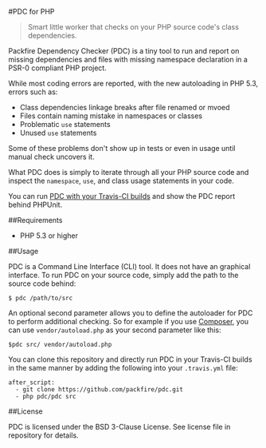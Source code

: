 #PDC for PHP

>Smart little worker that checks on your PHP source code's class dependencies.

Packfire Dependency Checker (PDC) is a tiny tool to run and report on missing dependencies and files with missing namespace declaration in a PSR-0 compliant PHP project. 

While most coding errors are reported, with the new autoloading in PHP 5.3, errors such as:

- Class dependencies linkage breaks after file renamed or mvoed
- Files contain naming mistake in namespaces or classes
- Problematic `use` statements
- Unused `use` statements

Some of these problems don't show up in tests or even in usage until manual check uncovers it. 

What PDC does is simply to iterate through all your PHP source code and inspect the `namespace`, `use`, and class usage statements in your code. 

You can run [PDC with your Travis-CI builds](http://packfire.tumblr.com/post/34222935980/github-gist-and-travis-ci-integration) and show the PDC report behind PHPUnit. 

##Requirements

- PHP 5.3 or higher

##Usage

PDC is a Command Line Interface (CLI) tool. It does not have an graphical interface. To run PDC on your source code, simply add the path to the source code behind:

    $ pdc /path/to/src

An optional second parameter allows you to define the autoloader for PDC to perform additional checking. So for example if you use [Composer](http://getcomposer.org/), you can use `vendor/autoload.php` as your second parameter like this:

    $pdc src/ vendor/autoload.php

You can clone this repository and directly run PDC in your Travis-CI builds in the same manner by adding the following into your `.travis.yml` file:

    after_script:
      - git clone https://github.com/packfire/pdc.git
      - php pdc/pdc src

##License

PDC is licensed under the BSD 3-Clause License. See license file in repository for details.